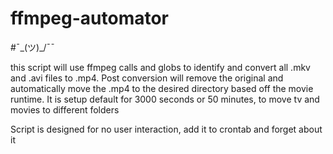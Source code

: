 # ffmpeg-automator

#¯\_(ツ)_/¯¯

this script will use ffmpeg calls and globs to identify and convert all .mkv and .avi files to .mp4. 
Post conversion will remove the original and automatically move the .mp4 to the desired directory based off the movie runtime.
It is setup default for 3000 seconds or 50 minutes, to move tv and movies to different folders

Script is designed for no user interaction, add it to crontab and forget about it
